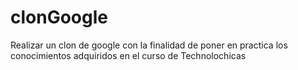 # clonGoogle
Realizar un clon de google con la finalidad de poner en practica los conocimientos adquiridos en el curso de Technolochicas
